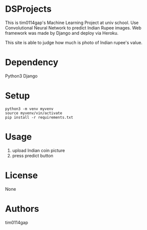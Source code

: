 # DSProjects
This is tim0114gap's Machine Learning Project at univ school.
Use Convolutional Neural Network to predict Indian Rupee images.
Web framework was made by Django and deploy via Heroku.

This site is able to judge how much is photo of Indian rupee's value.

# Dependency
Python3
Django

# Setup
```
python3 -m venv myvenv
source myvenv/vin/activate
pip install -r requirements.txt
```
# Usage
1. upload Indian coin picture
2. press predict button

# License
None

# Authors
tim0114gap
